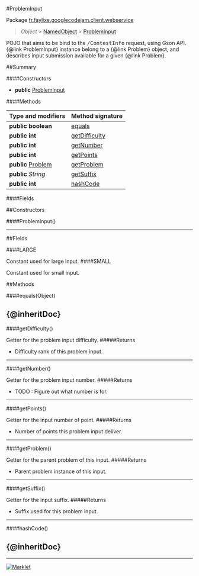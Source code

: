 #ProblemInput

Package [fr.faylixe.googlecodejam.client.webservice](README.md)<br>
> *Object* > [NamedObject](ommon/NamedObject.md) > [ProblemInput](ProblemInput.md)

<p>POJO that aims to be bind to the <tt>/ContestInfo</tt>
 request, using Gson API. {@link ProblemInput} instance belong
 to a {@link Problem} object, and describes input submission
 available for a given {@link Problem}.</p>

##Summary

####Constructors

* **public** [ProblemInput](#probleminput)

####Methods

Type and modifiers | Method signature
 --- | --- 
**public** **boolean** | [equals](#equalsobject)
**public** **int** | [getDifficulty](#getdifficulty)
**public** **int** | [getNumber](#getnumber)
**public** **int** | [getPoints](#getpoints)
**public** [Problem](Problem.md) | [getProblem](#getproblem)
**public** *String* | [getSuffix](#getsuffix)
**public** **int** | [hashCode](#hashcode)

####Fields



##Constructors

####ProblemInput()



---

##Fields

####LARGE


Constant used for large input.
####SMALL


Constant used for small input.

##Methods

####equals(Object)


{@inheritDoc}
---
####getDifficulty()


Getter for the problem input difficulty.
#####Returns


* Difficulty rank of this problem input.

---
####getNumber()


Getter for the problem input number.
#####Returns


* TODO : Figure out what number is for.

---
####getPoints()


Getter for the input number of point.
#####Returns


* Number of points this problem input deliver.

---
####getProblem()


Getter for the parent problem of this input.
#####Returns


* Parent problem instance of this input.

---
####getSuffix()


Getter for the input suffix.
#####Returns


* Suffix used for this problem input.

---
####hashCode()


{@inheritDoc}
---
---
[![Marklet](https://img.shields.io/badge/Generated%20by-Marklet-green.svg)](https://github.com/Faylixe/marklet)